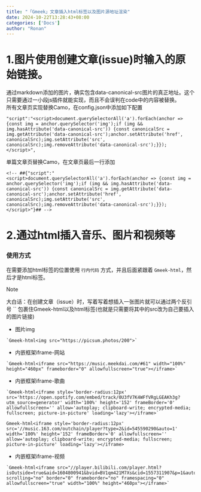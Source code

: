 ```yaml
---
title: "「Gmeek」文章插入html标签以及图片源地址渲染"
date: 2024-10-22T13:28:43+08:00
categories: ['Docs']
author: "Ronan"
---
```

# 1.图片使用创建文章(issue)时输入的原始链接。

通过markdown添加的图片，确实包含data-canonical-src图片的真正地址。这个只需要通过一小段js插件就能实现，而且不会误判在code中的内容被替换。  
所有文章页实现替换Camo，在config.json中添加如下配置

```
"script":"<script>document.querySelectorAll('a').forEach(anchor => {const img = anchor.querySelector('img');if (img && img.hasAttribute('data-canonical-src')) {const canonicalSrc = img.getAttribute('data-canonical-src');anchor.setAttribute('href', canonicalSrc);img.setAttribute('src', canonicalSrc);img.removeAttribute('data-canonical-src');}});</script>",
```

单篇文章页替换Camo，在文章页最后一行添加

```
<!-- ##{"script":"<script>document.querySelectorAll('a').forEach(anchor => {const img = anchor.querySelector('img');if (img && img.hasAttribute('data-canonical-src')) {const canonicalSrc = img.getAttribute('data-canonical-src');anchor.setAttribute('href', canonicalSrc);img.setAttribute('src', canonicalSrc);img.removeAttribute('data-canonical-src');}});</script>"}## -->
```

# 2.通过html插入音乐、图片和视频等
### 使用方式
在需要添加html标签的位置使用 `行内代码` 方式，并且后面紧跟着 `Gmeek-html`，然后才是html标签。  
> [!note]
> 大白话：在创建文章（issue）时，写着写着想插入一张图片就可以通过两个反引号 `` 包裹住Gmeek-html以及html标签(也就是只需要将其中的src改为自己要插入的图片链接)

- 图片img

```
`Gmeek-html<img src="https://picsum.photos/200">`
```

- 内嵌框架iframe-网站

```
`Gmeek-html<iframe src="https://music.meekdai.com/#61" width="100%" height="460px" frameborder="0" allowfullscreen="true"></iframe>`
```

- 内嵌框架iframe-歌曲

```
`Gmeek-html<iframe style='border-radius:12px' src='https://open.spotify.com/embed/track/0U3fV7K4WFfVRgLGEAKh3g?utm_source=generator' width='100%' height='152' frameBorder='0' allowfullscreen='' allow='autoplay; clipboard-write; encrypted-media; fullscreen; picture-in-picture' loading='lazy'></iframe>`
```

`Gmeek-html<iframe style='border-radius:12px' src='//music.163.com/outchain/player?type=2&id=545590290&auto=1' width='100%' height='152' frameBorder='0' allowfullscreen='' allow='autoplay; clipboard-write; encrypted-media; fullscreen; picture-in-picture' loading='lazy'></iframe>`

- 内嵌框架iframe-视频

```
`Gmeek-html<iframe src="//player.bilibili.com/player.html?isOutside=true&aid=1604800941&bvid=BV1qm421M7Xs&cid=1557311907&p=1&autoplay=0" scrolling="no" border="0" frameborder="no" framespacing="0" allowfullscreen="true" width="100%" height="460px"></iframe>`
```



<!-- ##{"timestamp":1722610298}## -->